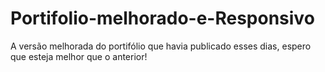 # Portifolio-melhorado-e-Responsivo
A versão melhorada do portifólio que havia publicado esses dias, espero que esteja melhor que o anterior!
